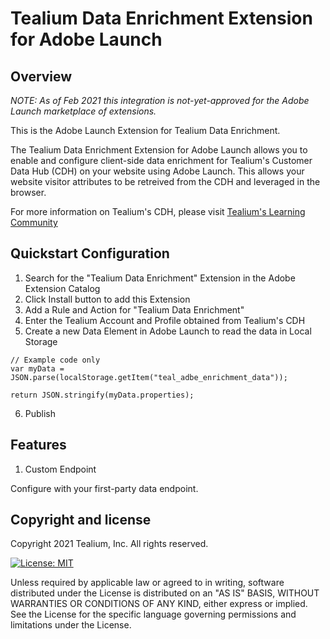 # Tealium Data Enrichment Extension for Adobe Launch

## Overview

*NOTE: As of Feb 2021 this integration is not-yet-approved for the Adobe Launch marketplace of extensions.*

This is the Adobe Launch Extension for Tealium Data Enrichment.

The Tealium Data Enrichment Extension for Adobe Launch allows you to enable and configure client-side data enrichment for Tealium's Customer Data Hub (CDH) on your website using Adobe Launch.  This allows your website visitor attributes to be retreived from the CDH and leveraged in the browser.

For more information on Tealium's CDH, please visit [Tealium's Learning Community](https://community.tealiumiq.com/t5/Customer-Data-Hub/Introduction-to-Customer-Data-Hub/ta-p/17571)

## Quickstart Configuration

1. Search for the "Tealium Data Enrichment" Extension in the Adobe Extension Catalog
2. Click Install button to add this Extension
3. Add a Rule and Action for "Tealium Data Enrichment"
4. Enter the Tealium Account and Profile obtained from Tealium's CDH
5. Create a new Data Element in Adobe Launch to read the data in Local Storage

```
// Example code only
var myData = JSON.parse(localStorage.getItem("teal_adbe_enrichment_data"));

return JSON.stringify(myData.properties);
```
6. Publish


## Features

1. Custom Endpoint

Configure with your first-party data endpoint.

## Copyright and license

Copyright 2021 Tealium, Inc. All rights reserved.

[![License: MIT](https://img.shields.io/badge/License-MIT-yellow.svg)](https://opensource.org/licenses/MIT)

Unless required by applicable law or agreed to in writing, software
distributed under the License is distributed on an "AS IS" BASIS,
WITHOUT WARRANTIES OR CONDITIONS OF ANY KIND, either express or implied.
See the License for the specific language governing permissions and
limitations under the License.

